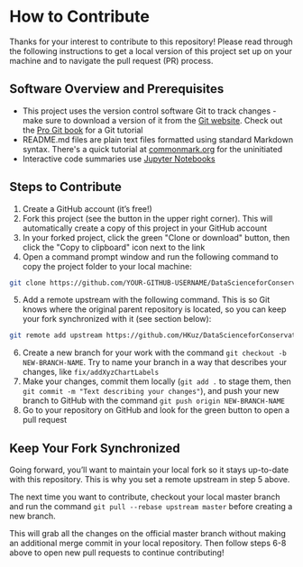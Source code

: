 
# How to Contribute

Thanks for your interest to contribute to this repository! Please read through the following instructions to get a local version of this project set up on your machine and to navigate the pull request (PR) process.

## Software Overview and Prerequisites

- This project uses the version control software Git to track changes - make sure to download a version of it from the [Git website](https://git-scm.com/). Check out the [Pro Git book](https://git-scm.com/book/en/v2) for a Git tutorial
- README.md files are plain text files formatted using standard Markdown syntax. There's a quick tutorial at [commonmark.org](http://commonmark.org/help/tutorial/) for the uninitiated
- Interactive code summaries use [Jupyter Notebooks](https://jupyter.org/)

## Steps to Contribute

1. Create a GitHub account (it’s free!)
2. Fork this project (see the button in the upper right corner). This will automatically create a copy of this project in your GitHub account
3. In your forked project, click the green "Clone or download" button, then click the "Copy to clipboard" icon next to the link
4. Open a command prompt window and run the following command to copy the project folder to your local machine:

```bash
git clone https://github.com/YOUR-GITHUB-USERNAME/DataScienceforConservation.git
```

5. Add a remote upstream with the following command. This is so Git knows where the original parent repository is located, so you can keep your fork synchronized with it (see section below):

```bash
git remote add upstream https://github.com/HKuz/DataScienceforConservation.git
```

6. Create a new branch for your work with the command `git checkout -b NEW-BRANCH-NAME`. Try to name your branch in a way that describes your changes, like `fix/addXyzChartLabels`
7. Make your changes, commit them locally (`git add .` to stage them, then `git commit -m "Text describing your changes"`), and push your new branch to GitHub with the command `git push origin NEW-BRANCH-NAME`
8. Go to your repository on GitHub and look for the green button to open a pull request

## Keep Your Fork Synchronized

Going forward, you’ll want to maintain your local fork so it stays up-to-date with this repository. This is why you set a remote upstream in step 5 above.

The next time you want to contribute, checkout your local master branch and run the command `git pull --rebase upstream master` before creating a new branch.

This will grab all the changes on the official master branch without making an additional merge commit in your local repository. Then follow steps 6-8 above to open new pull requests to continue contributing!

